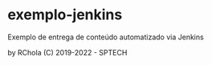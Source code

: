 # exemplo-jenkins
Exemplo de entrega de conteúdo automatizado via Jenkins

by RChola (C) 2019-2022 - SPTECH
